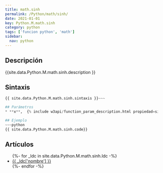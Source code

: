 ```yaml
---
title: math.sinh
permalink: /Python/math/sinh/
date: 2021-01-01
key: Python.M.math.sinh
category: python
tags: ['funcion python', 'math']
sidebar: 
  nav: python
---
```


## Descripción
{{site.data.Python.M.math.sinh.description }}

## Sintaxis
~~~python
{{ site.data.Python.M.math.sinh.sintaxis }}~~~

## Parámetros
* **x**,  {% include w3api/function_param_description.html propiedad=site.data.Python.M.math.sinh valor="x" %}

## Ejemplo
~~~python
{{ site.data.Python.M.math.sinh.code}}
~~~

## Artículos
<ul>
{%- for _ldc in site.data.Python.M.math.sinh.ldc -%}
   <li>
       <a href="{{_ldc['url'] }}">{{ _ldc['nombre'] }}</a>
   </li>
{%- endfor -%}
</ul>
